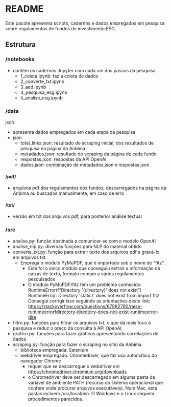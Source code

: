 # README
Este pacote apresenta scripts, cadernos e dados empregados em pesquisa sobre regulamentos de fundos de investimento ESG.
## Estrutura
### /notebooks
- contém os cadernos Jupyter com cada um dos passos da pesquisa.
  - 1_coleta.ipynb: faz a coleta de dados
  - 2_converte_txt.ipynb
  - 3_aed.ipynb
  - 4_pesquisa_esg.ipynb
  - 5_analise_esg.ipynb
### /data
 json
- apresenta dados empregados em cada etapa da pesquisa
- json
  - total_links.json: resultado do scraping inicial, dos resultados de pesquisa na página da Anbima. 
  - metadados.json: resultado do scraping da página de cada fundo
  - respostas.json: respostas da API OpenAI
  - dados.json: combinação de metadados.json e respostas.json
#### /pdf/
- arquivos pdf dos regulamentos dos fundos, descarregados na página da Anbima ou buscados manualmente, em caso de erro 
#### /txt/
- versão em txt dos arquivos pdf, para posterior análise textual
### /src
- analise.py: função destinada a comunicar-se com o modelo OpenAI
- analise_nlp.py: diversas funções para NLP do material obtido
- converte_txt.py: função para extrair texto dos arquivos pdf e gravá-lo em arquivos txt.
  - Emprega o módulo PyMuPDF, que é importado sob o nome de "fitz".
    - Este foi o único módulo que conseguiu extrair a informação de caixas de texto, formato comum a vários regulamentos pesquisados
    - O módulo PyMuPDF/fitz tem um problema conhecido: RuntimeError(f“Directory '{directory}' does not exist”)
RuntimeError: Directory 'static/' does not exist from import fitz. Consegui corrigir isso seguindo as orientações deste link: https://stackoverflow.com/questions/67982760/raise-runtimeerrorfdirectory-directory-does-not-exist-runtimeerror-dire
- filtro.py: funções para filtrar os arquivos txt, o que dá mais foco à pesquisa e reduz o preço da consulta à API OpenAI.
- grafico.py: funções para fazer gráficos apresentando correlações de dados
- scraping.py: função para fazer o scraping no sítio da Anbima.
  - biblioteca empregada: Selenium
  - webdriver empregado: Chromedriver, que faz uso automático do navegador Chrome
    - requer que se descarregue o webdriver em https://chromedriver.chromium.org/downloads
    - o Chromedriver deve ser descarregado em alguma pasta da variável de ambiente PATH (recurso do sistema operacional que confere onde procurar arquivos executáveis). Num Mac, esta pastas incluem /usr/local/bin. O Windows e o Linux seguem procedimentos parecidos.